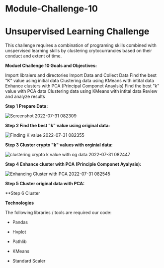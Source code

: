 # Module-Challenge-10

# Unsupervised Learning Challenge

This challenge requires a combination of programing skills combined with unspervised learning skills by clustering crytocurrancies based on their conduct and extent of time.

**Moduel Challenge 10 Goals and Objectives:**

Import libraiers and directories
Import Data and Collect Data
Find the best "K" value using initial data
Clustering data using KMeans with intital data 
Enhance clusters with PCA (Principal Componet Anaylsis)
Find the best "k" value with PCA data
Clustering data using KMeans with intital data
Review and analyze results

**Step 1 Prepare Data:**

![Screenshot 2022-07-31 082309](https://user-images.githubusercontent.com/105945472/182037403-63481f8c-ec9c-4a2f-ba52-920472f5983d.jpg)


**Step 2 Find the best "k" value using original data:**

![Finding K value 2022-07-31 082355](https://user-images.githubusercontent.com/105945472/182037546-1546ff10-5590-4ce9-8224-36fe96f506f7.jpg)

**Step 3 Cluster crypto "k" values with orginial data:**

![clustering crypto k value with og data 2022-07-31 082447](https://user-images.githubusercontent.com/105945472/182050542-4d6502c8-c09f-48d3-82c1-e4778a5c7855.jpg)

**Step 4 Enhance cluster with PCA (Principle Componet Ayalysis):**

![Enhancing Cluster with PCA  2022-07-31 082545](https://user-images.githubusercontent.com/105945472/182050567-1091a965-d646-42f6-b8d1-26537063c1b4.jpg)


**Step 5 Cluster original data with PCA:**



**Step 6 Cluster

**Technologies**

The following libraries / tools are required our code:

- Pandas

- Hvplot

- Pathlib 

- KMeans

- Standard Scaler
